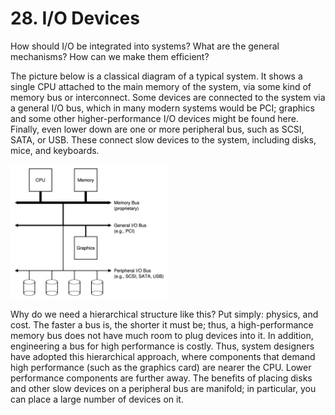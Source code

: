 # 28. I/O Devices
How should I/O be integrated into systems? What are the general mechanisms? How can we make them efficient?

The picture below is a classical diagram of a typical system. It shows a single CPU attached to the main memory of the system, via some kind of memory bus or interconnect. Some devices are connected to the system via a general I/O bus, which in many modern systems would be PCI; graphics and some other higher-performance I/O devices might be found here. Finally, even lower down are one or more peripheral bus, such as SCSI, SATA, or USB. These connect slow devices to the system, including disks, mice, and keyboards.

<img src="images/a-typical-system.png" style="width:50%;"/>

Why do we need a hierarchical structure like this? Put simply: physics, and cost. The faster a bus is, the shorter it must be; thus, a high-performance memory bus does not have much room to plug devices into it. In addition, engineering a bus for high performance is costly. Thus, system designers have adopted this hierarchical approach, where components that demand high performance (such as the graphics card) are nearer the CPU. Lower performance components are further away. The benefits of placing disks and other slow devices on a peripheral bus are manifold; in particular, you can place a large number of devices on it.



























